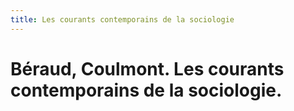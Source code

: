 ```yaml
---
title: Les courants contemporains de la sociologie
---
```


# Béraud, Coulmont. Les courants contemporains de la sociologie.